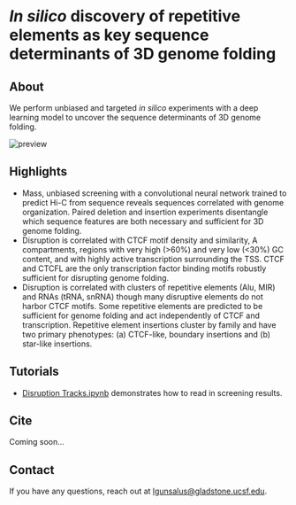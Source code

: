 # _In silico_ discovery of repetitive elements as key sequence determinants of 3D genome folding

## About 
We perform unbiased and targeted _in silico_ experiments with a deep learning model to uncover the sequence determinants of 3D genome folding.


![preview](https://user-images.githubusercontent.com/11052222/167538247-e139fee4-6d1d-4f06-ad01-09e7f02bd05e.png)

## Highlights 
- Mass, unbiased screening with a convolutional neural network trained to predict Hi-C from sequence reveals sequences correlated with genome organization. Paired deletion and insertion experiments disentangle which sequence features are both necessary and sufficient for 3D genome folding. 
- Disruption is correlated with CTCF motif density and similarity, A compartments, regions with very high (>60%) and very low (<30%) GC content, and with highly active transcription surrounding the TSS. CTCF and CTCFL are the only transcription factor binding motifs robustly sufficient for disrupting genome folding.
- Disruption is correlated with clusters of repetitive elements (Alu, MIR) and RNAs (tRNA, snRNA) though many disruptive elements do not harbor CTCF motifs. Some repetitive elements are predicted to be sufficient for genome folding and act independently of CTCF and transcription. Repetitive element insertions cluster by family and have two primary phenotypes: (a) CTCF-like, boundary insertions and (b) star-like insertions.


## Tutorials
- [Disruption Tracks.ipynb](https://github.com/lgunsalus/3D-Genome-Disruption/blob/main/Disruption%20Tracks.ipynb) demonstrates how to read in screening results.

## Cite
Coming soon...

## Contact
If you have any questions, reach out at lgunsalus@gladstone.ucsf.edu. 

